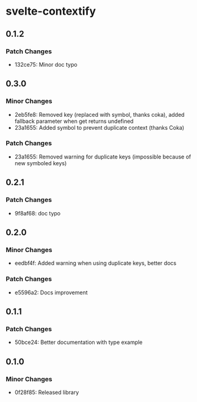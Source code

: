 # svelte-contextify

## 0.1.2

### Patch Changes

- 132ce75: Minor doc typo

## 0.3.0

### Minor Changes

- 2eb5fe8: Removed key (replaced with symbol, thanks coka), added fallback parameter when get returns undefined
- 23a1655: Added symbol to prevent duplicate context (thanks Coka)

### Patch Changes

- 23a1655: Removed warning for duplicate keys (impossible because of new symboled keys)

## 0.2.1

### Patch Changes

- 9f8af68: doc typo

## 0.2.0

### Minor Changes

- eedbf4f: Added warning when using duplicate keys, better docs

### Patch Changes

- e5596a2: Docs improvement

## 0.1.1

### Patch Changes

- 50bce24: Better documentation with type example

## 0.1.0

### Minor Changes

- 0f28f85: Released library
